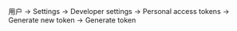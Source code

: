 用户 -> Settings -> Developer settings -> Personal access tokens -> Generate new token -> Generate token
